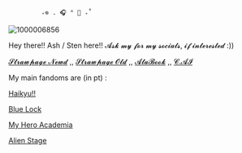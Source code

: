              ₊𖦹 . 🎧 ° 🎸 ₊˚

 ![1000006856](https://github.com/user-attachments/assets/4b88ebba-718f-464d-861d-ba01c72d539f)

Hey there!! Ash / Sten here!!
𝓐𝓼𝓴 𝓶𝔂 𝓯𝓸𝓻 𝓶𝔂 𝓼𝓸𝓬𝓲𝓪𝓵𝓼, 𝓲𝓯 𝓲𝓷𝓽𝓮𝓻𝓮𝓼𝓽𝓮𝓭 :))

[𝓢𝓽𝓻𝓪𝔀𝓹𝓪𝓰𝓮 𝓝𝓮𝔀𝓭](https://appurupupaiss.straw.page)
,,
[𝓢𝓽𝓻𝓪𝔀𝓹𝓪𝓰𝓮 𝓞𝓵𝓭](https://stxnlxys.straw.page)
,,
[𝓐𝓽𝓪𝓑𝓸𝓸𝓴](https://apperupupaie.atabook.org/)
,,
[𝓒.𝓐𝓘](https://character.ai/profile/ashieluviess)


My main fandoms are (in pt) :

[Haikyu!!](https://haikyuu.fandom.com/wiki/Haikyuu!!_Wiki)

[Blue Lock](https://bluelock.fandom.com/wiki/Blue_Lock_Wiki)

[My Hero Academia](https://myheroacademia.fandom.com/wiki/My_Hero_Academia_Wiki)

[Alien Stage](https://alienstage.fandom.com/wiki/ALIEN_STAGE_Wiki)
